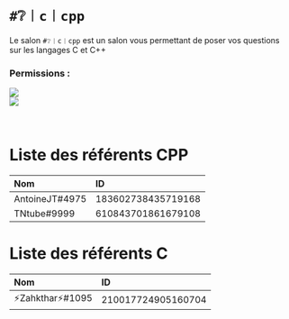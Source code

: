 # `#❔︱c︱cpp`
Le salon `#❔︱c︱cpp` est un salon vous permettant de poser vos questions sur les
langages C et C++

### Permissions :
![](https://img.shields.io/badge/Lecture-OUI-green?style=for-the-badge) <br/>
![](https://img.shields.io/badge/Ecriture-OUI-green?style=for-the-badge)

<br/>

# Liste des référents CPP
| Nom | ID|
|:---|:---|
| AntoineJT#4975 | 183602738435719168|
| TNtube#9999 | 610843701861679108 |

# Liste des référents C
| Nom | ID|
|:---|:---|
| ⚡Zahkthar⚡#1095 | 210017724905160704 |

